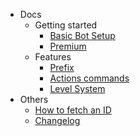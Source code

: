 - Docs
  - Getting started
    - [Basic Bot Setup](docs/start/basic.md)
    - [Premium](docs/start/premium.md)
  - Features
    - [Prefix](docs/features/prefix.md)
    - [Actions commands](docs/features/actions.md)
    - [Level System](docs/features/level.md)
- Others
    - [How to fetch an ID](docs/others/id.md)
    - [Changelog](docs/others/changelogs.md)